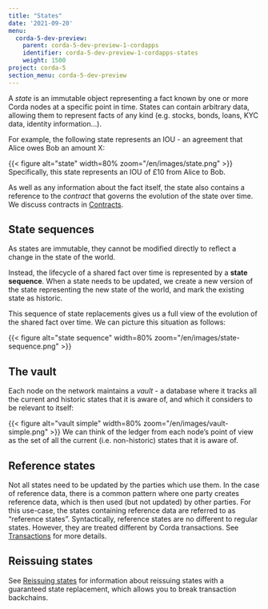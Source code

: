 ```yaml
---
title: "States"
date: '2021-09-20'
menu:
  corda-5-dev-preview:
    parent: corda-5-dev-preview-1-cordapps
    identifier: corda-5-dev-preview-1-cordapps-states
    weight: 1500
project: corda-5
section_menu: corda-5-dev-preview
---
```



A *state* is an immutable object representing a fact known by one or more Corda nodes at a specific point in time.
States can contain arbitrary data, allowing them to represent facts of any kind (e.g. stocks, bonds, loans, KYC data,
identity information…).

For example, the following state represents an IOU - an agreement that Alice owes Bob an amount X:

{{< figure alt="state" width=80% zoom="/en/images/state.png" >}}
Specifically, this state represents an IOU of £10 from Alice to Bob.

As well as any information about the fact itself, the state also contains a reference to the *contract* that governs
the evolution of the state over time. We discuss contracts in [Contracts](key-concepts-contracts.md).

## State sequences

As states are immutable, they cannot be modified directly to reflect a change in the state of the world.

Instead, the lifecycle of a shared fact over time is represented by a **state sequence**. When a state needs to be
updated, we create a new version of the state representing the new state of the world, and mark the existing state as
historic.

This sequence of state replacements gives us a full view of the evolution of the shared fact over time. We can
picture this situation as follows:

{{< figure alt="state sequence" width=80% zoom="/en/images/state-sequence.png" >}}

## The vault

Each node on the network maintains a *vault* - a database where it tracks all the current and historic states that it
is aware of, and which it considers to be relevant to itself:

{{< figure alt="vault simple" width=80% zoom="/en/images/vault-simple.png" >}}
We can think of the ledger from each node’s point of view as the set of all the current (i.e. non-historic) states that
it is aware of.

## Reference states

Not all states need to be updated by the parties which use them. In the case of reference data, there is a common pattern
where one party creates reference data, which is then used (but not updated) by other parties. For this use-case, the
states containing reference data are referred to as “reference states”. Syntactically, reference states are no different
to regular states. However, they are treated different by Corda transactions. See [Transactions](key-concepts-transactions.md) for
more details.

## Reissuing states

See [Reissuing states](reissuing-states.md) for information about reissuing states with a guaranteed state replacement, which allows you to break transaction backchains.
